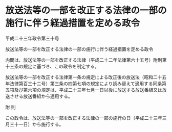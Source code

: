 # 放送法等の一部を改正する法律の一部の施行に伴う経過措置を定める政令

平成二十三年政令第三十号

放送法等の一部を改正する法律の一部の施行に伴う経過措置を定める政令

内閣は、放送法等の一部を改正する法律（平成二十二年法律第六十五号）附則第十三条の規定に基づき、この政令を制定する。

放送法等の一部を改正する法律第一条の規定による改正後の放送法（昭和二十五年法律第百三十二号）第三条の四第七項の規定により読み替えて適用する同条第五項及び第六項の規定は、平成二十三年七月一日以後に放送する放送番組又は放送させる放送番組から適用する。

附 則

この政令は、放送法等の一部を改正する法律の一部の施行の日（平成二十三年三月三十一日）から施行する。
